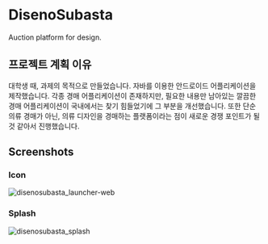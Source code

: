 # DisenoSubasta
Auction platform for design.

## 프로젝트 계획 이유
대학생 때, 과제의 목적으로 만들었습니다.
자바를 이용한 안드로이드 어플리케이션을 제작했습니다.
각종 경매 어플리케이션이 존재하지만, 필요한 내용만 남아있는 깔끔한 경매 어플리케이션이 국내에서는 찾기 힘들었기에 그 부분을 개선했습니다.
또한 단순 의류 경매가 아닌, 의류 디자인을 경매하는 플랫폼이라는 점이 새로운 경쟁 포인트가 될 것 같아서 진행했습니다.

## Screenshots
### Icon
![disenosubasta_launcher-web](https://user-images.githubusercontent.com/58302800/100687403-99636780-33c3-11eb-912b-aec405aedc2c.png)
### Splash
![disenosubasta_splash](https://user-images.githubusercontent.com/58302800/100687514-cc0d6000-33c3-11eb-98b4-2dc73511f91d.jpg)
